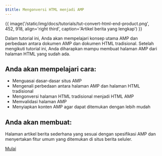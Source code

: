 ```yaml
---
$title: Mengonversi HTML menjadi AMP
---
```


{{ image('/static/img/docs/tutorials/tut-convert-html-end-product.png', 452, 918, align='right third', caption='Artikel berita yang lengkap') }}

Dalam tutorial ini, Anda akan mempelajari konsep utama AMP dan perbedaan antara dokumen AMP dan dokumen HTML tradisional.  Setelah mengikuti tutorial ini, Anda diharapkan mampu membuat halaman AMP dari halaman HTML yang sudah ada.

## Anda akan mempelajari cara:

- Menguasai dasar-dasar situs AMP
- Mengenali perbedaan antara halaman AMP dan halaman HTML tradisional
- Mengonversi halaman HTML tradisional menjadi HTML AMP
- Memvalidasi halaman AMP
- Menyiapkan konten AMP agar dapat ditemukan dengan lebih mudah

## Anda akan membuat:

Halaman artikel berita sederhana yang sesuai dengan spesifikasi AMP dan menyertakan fitur umum yang ditemukan di situs berita seluler.

<div class="start-button">
<a class="button" href="/id/docs/fundamentals/converting/setting-up.html"><span class="arrow-next">Mulai</span></a>
</div>
